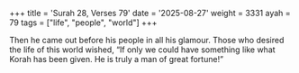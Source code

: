 +++
title = 'Surah 28, Verses 79'
date = '2025-08-27'
weight = 3331
ayah = 79
tags = ["life", "people", "world"]
+++

Then he came out before his people in all his glamour. Those who desired the life of this world wished, “If only we could have something like what Korah has been given. He is truly a man of great fortune!”